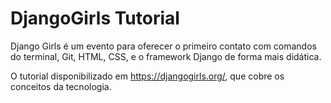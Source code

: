 # DjangoGirls Tutorial

Django Girls é um evento para oferecer o primeiro contato com comandos do terminal, Git, HTML, CSS, e o framework Django de forma mais didática.

O tutorial disponibilizado em https://djangogirls.org/, que cobre os conceitos da tecnologia.

